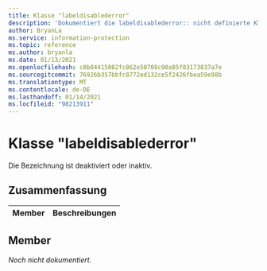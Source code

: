 ```yaml
---
title: Klasse "labeldisablederror"
description: 'Dokumentiert die labeldisablederror:: nicht definierte Klasse des Microsoft Information Protection (MIP) SDK.'
author: BryanLa
ms.service: information-protection
ms.topic: reference
ms.author: bryanla
ms.date: 01/13/2021
ms.openlocfilehash: c0b84415082fc862e50708c90a85f03173837a7e
ms.sourcegitcommit: 76926b357bbfc8772ed132ce5f2426fbea59e98b
ms.translationtype: MT
ms.contentlocale: de-DE
ms.lasthandoff: 01/14/2021
ms.locfileid: "98213911"
---
```

# <a name="class-labeldisablederror"></a>Klasse "labeldisablederror" 
Die Bezeichnung ist deaktiviert oder inaktiv.
  
## <a name="summary"></a>Zusammenfassung
 Member                        | Beschreibungen                                
--------------------------------|---------------------------------------------
  
## <a name="members"></a>Member
_Noch nicht dokumentiert._

